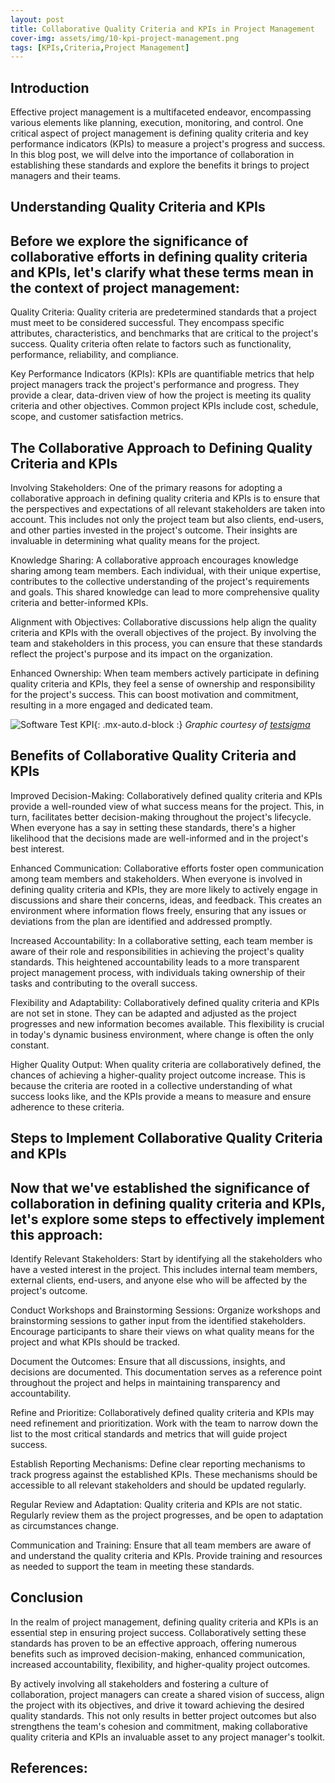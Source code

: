 ```yaml
---
layout: post
title: Collaborative Quality Criteria and KPIs in Project Management
cover-img: assets/img/10-kpi-project-management.png
tags: [KPIs,Criteria,Project Management]
---
```


## Introduction

Effective project management is a multifaceted endeavor, encompassing various elements like planning, execution, monitoring, and control. One critical aspect of project management is defining quality criteria and key performance indicators (KPIs) to measure a project's progress and success. In this blog post, we will delve into the importance of collaboration in establishing these standards and explore the benefits it brings to project managers and their teams.

## Understanding Quality Criteria and KPIs

## Before we explore the significance of collaborative efforts in defining quality criteria and KPIs, let's clarify what these terms mean in the context of project management:

Quality Criteria: Quality criteria are predetermined standards that a project must meet to be considered successful. They encompass specific attributes, characteristics, and benchmarks that are critical to the project's success. Quality criteria often relate to factors such as functionality, performance, reliability, and compliance.

Key Performance Indicators (KPIs): KPIs are quantifiable metrics that help project managers track the project's performance and progress. They provide a clear, data-driven view of how the project is meeting its quality criteria and other objectives. Common project KPIs include cost, schedule, scope, and customer satisfaction metrics.

## The Collaborative Approach to Defining Quality Criteria and KPIs

Involving Stakeholders: One of the primary reasons for adopting a collaborative approach in defining quality criteria and KPIs is to ensure that the perspectives and expectations of all relevant stakeholders are taken into account. This includes not only the project team but also clients, end-users, and other parties invested in the project's outcome. Their insights are invaluable in determining what quality means for the project.

Knowledge Sharing: A collaborative approach encourages knowledge sharing among team members. Each individual, with their unique expertise, contributes to the collective understanding of the project's requirements and goals. This shared knowledge can lead to more comprehensive quality criteria and better-informed KPIs.

Alignment with Objectives: Collaborative discussions help align the quality criteria and KPIs with the overall objectives of the project. By involving the team and stakeholders in this process, you can ensure that these standards reflect the project's purpose and its impact on the organization.

Enhanced Ownership: When team members actively participate in defining quality criteria and KPIs, they feel a sense of ownership and responsibility for the project's success. This can boost motivation and commitment, resulting in a more engaged and dedicated team.

![Software Test KPI](/agile-blog/assets/img/software-test-KPI-12.jpg){: .mx-auto.d-block :}
*Graphic courtesy of [testsigma](https://testsigma.com/blog/what-are-the-kpis-of-software-testing-and-qa-testsigma/)*

## Benefits of Collaborative Quality Criteria and KPIs

Improved Decision-Making: Collaboratively defined quality criteria and KPIs provide a well-rounded view of what success means for the project. This, in turn, facilitates better decision-making throughout the project's lifecycle. When everyone has a say in setting these standards, there's a higher likelihood that the decisions made are well-informed and in the project's best interest.

Enhanced Communication: Collaborative efforts foster open communication among team members and stakeholders. When everyone is involved in defining quality criteria and KPIs, they are more likely to actively engage in discussions and share their concerns, ideas, and feedback. This creates an environment where information flows freely, ensuring that any issues or deviations from the plan are identified and addressed promptly.

Increased Accountability: In a collaborative setting, each team member is aware of their role and responsibilities in achieving the project's quality standards. This heightened accountability leads to a more transparent project management process, with individuals taking ownership of their tasks and contributing to the overall success.

Flexibility and Adaptability: Collaboratively defined quality criteria and KPIs are not set in stone. They can be adapted and adjusted as the project progresses and new information becomes available. This flexibility is crucial in today's dynamic business environment, where change is often the only constant.

Higher Quality Output: When quality criteria are collaboratively defined, the chances of achieving a higher-quality project outcome increase. This is because the criteria are rooted in a collective understanding of what success looks like, and the KPIs provide a means to measure and ensure adherence to these criteria.

## Steps to Implement Collaborative Quality Criteria and KPIs

## Now that we've established the significance of collaboration in defining quality criteria and KPIs, let's explore some steps to effectively implement this approach:

Identify Relevant Stakeholders: Start by identifying all the stakeholders who have a vested interest in the project. This includes internal team members, external clients, end-users, and anyone else who will be affected by the project's outcome.

Conduct Workshops and Brainstorming Sessions: Organize workshops and brainstorming sessions to gather input from the identified stakeholders. Encourage participants to share their views on what quality means for the project and what KPIs should be tracked.

Document the Outcomes: Ensure that all discussions, insights, and decisions are documented. This documentation serves as a reference point throughout the project and helps in maintaining transparency and accountability.

Refine and Prioritize: Collaboratively defined quality criteria and KPIs may need refinement and prioritization. Work with the team to narrow down the list to the most critical standards and metrics that will guide project success.

Establish Reporting Mechanisms: Define clear reporting mechanisms to track progress against the established KPIs. These mechanisms should be accessible to all relevant stakeholders and should be updated regularly.

Regular Review and Adaptation: Quality criteria and KPIs are not static. Regularly review them as the project progresses, and be open to adaptation as circumstances change.

Communication and Training: Ensure that all team members are aware of and understand the quality criteria and KPIs. Provide training and resources as needed to support the team in meeting these standards.

## Conclusion

In the realm of project management, defining quality criteria and KPIs is an essential step in ensuring project success. Collaboratively setting these standards has proven to be an effective approach, offering numerous benefits such as improved decision-making, enhanced communication, increased accountability, flexibility, and higher-quality project outcomes.

By actively involving all stakeholders and fostering a culture of collaboration, project managers can create a shared vision of success, align the project with its objectives, and drive it toward achieving the desired quality standards. This not only results in better project outcomes but also strengthens the team's cohesion and commitment, making collaborative quality criteria and KPIs an invaluable asset to any project manager's toolkit.


## References:
[^1]: "10 KPIs for Project Managers and Why They Matter"(https://www.clicdata.com/blog/10-kpis-for-project-managers-and-why-they-matter/)
[^2]: "Quality KPIs and Scorecard – Full Guide with Examples"(https://bscdesigner.com/quality-kpis.htm)
[^3]: "LAUNCH YOUR NEXT MISSION - PART 1: KEY PROCESS IDENTIFICATION AND KPIS"(https://www.nqa.com/en-us/resources/blog/february-2019/as-series-process-id)